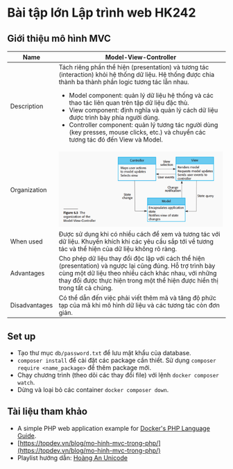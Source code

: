 # Bài tập lớn Lập trình web HK242

## Giới thiệu mô hình MVC

| Name          | Model-View-Controller                                                                                                                                                                                                                                                                                                                                                                                                                                                                                                    |
|---------------|--------------------------------------------------------------------------------------------------------------------------------------------------------------------------------------------------------------------------------------------------------------------------------------------------------------------------------------------------------------------------------------------------------------------------------------------------------------------------------------------------------------------------|
| Description   | Tách riêng phần thể hiện (presentation) và tương tác (interaction) khỏi hệ thống dữ liệu. Hệ thống được chia thành ba thành phần logic tương tác lẫn nhau.<br/> <ul> <li> Model component: quản lý dữ liệu hệ thống và các thao tác liên quan trên tập dữ liệu đặc thù. </li> <li>View component: định nghĩa và quản lý cách dữ liệu được trình bày phía người dùng. </li> <li>Controller component: quản lý tương tác người dùng (key presses, mouse clicks, etc.) và chuyển các tương tác đó đến View và Model.</li> </ul> |
| Organization  | ![mvc](docs/img/img.png)                                                                                                                                                                                                                                                                                                                                                                                                                                                                                                 |
| When used     | Được sử dụng khi có nhiều cách để xem và tương tác với dữ liệu. Khuyến khích khi các yêu cầu sắp tới về tương tác và thể hiện của dữ liệu không rõ ràng.                                                                                                                                                                                                                                                                                                                                                                 |
| Advantages    | Cho phép dữ liệu thay đổi độc lập với cách thể hiện (presentation) và ngược lại cũng đúng. Hỗ trợ trình bày cùng một dữ liệu theo nhiều cách khác nhau, với những thay đổi được thực hiện trong một thể hiện được hiển thị trong tất cả chúng.                                                                                                                                                                                                                                                                           |
| Disadvantages | Có thể dẫn đến việc phải viết thêm mã và tăng độ phức tạp của mã khi mô hình dữ liệu và các tương tác còn đơn giản.

## Set up

- Tạo thư mục `db/password.txt` để lưu mật khẩu của database.
- `composer install` để cài đặt các package cần thiết. Sử dụng `composer require <name_package>` để thêm package mới.
- Chạy chương trình (theo dõi các thay đổi file) với lệnh `docker composer watch`.
- Dừng và loại bỏ các container `docker composer down`.

## Tài liệu tham khảo

- A simple PHP web application example for [Docker's PHP Language Guide](https://docs.docker.com/language/php/).
- [https://topdev.vn/blog/mo-hinh-mvc-trong-php/](https://topdev.vn/blog/mo-hinh-mvc-trong-php/)
- Playlist hướng dẫn: [Hoàng An Unicode](https://www.youtube.com/watch?v=5lyugYFJXzk&list=PL8y3hWbcppt0nl_IU1-PbRxKm69dn_Nix)
